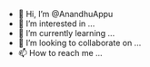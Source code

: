 - 👋 Hi, I’m @AnandhuAppu
- 👀 I’m interested in ...
- 🌱 I’m currently learning ...
- 💞️ I’m looking to collaborate on ...
- 📫 How to reach me ...

<!---
AnandhuAppu/AnandhuAppu is a ✨ special ✨ repository because its `README.md` (this file) appears on your GitHub profile.
You can click the Preview link to take a look at your changes.
--->
